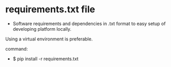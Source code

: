 # requirements.txt file
* Software requirements and dependencies in .txt format to easy setup of developing platform locally.


Using a virtual environment is preferable.


command: 
* $ pip install -r requirements.txt
